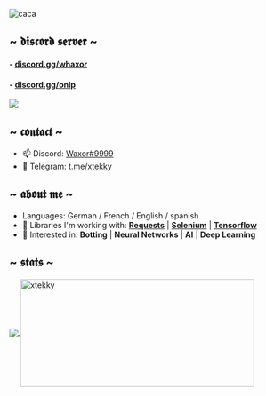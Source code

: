 ![caca](https://camo.githubusercontent.com/62a3ce0af4556682fcdaaff5e2ad6213de2e9c3050b3565e0fe73a83673cc4f9/68747470733a2f2f6b6f6d617265762e636f6d2f67687076632f3f757365726e616d653d7874656b6b7926636f6c6f723d79656c6c6f77267374796c653d666c61742d737175617265)

## ~ 𝖉𝖎𝖘𝖈𝖔𝖗𝖉 𝖘𝖊𝖗𝖛𝖊𝖗 ~
#### - [discord.gg/whaxor](https://discord.gg/whaxor)
#### - [discord.gg/onlp](https://discord.gg/onlp)

<a href="https://github.com/xtekky">
  <img align="center" src="https://user-images.githubusercontent.com/98614666/161384396-681b030c-0638-4147-9443-0dc6f0ff6253.gif"/>
</a>

## ~ 𝖈𝖔𝖓𝖙𝖆𝖈𝖙 ~
- 📫 Discord: [Waxor#9999](https://discord.gg/onlp)
- 📲 Telegram: [t.me/xtekky](https://t.me/xtekky)

## ~ 𝖆𝖇𝖔𝖚𝖙 𝖒𝖊 ~ 
- Languages: German / French / English / spanish
- 🌱 Libraries I'm working with: [**Requests**](https://www.discord.gg/whaxor) | [**Selenium**](https://www.selenium.dev/) | [**Tensorflow**](https://www.tensorflow.org/)
- 👀 Interested in:  **Botting** | **Neural Networks** | **AI** | **Deep Learning**

## ~ 𝖘𝖙𝖆𝖙𝖘 ~ 
<a href="https://github.com/xtekky">
  <img align="center" src="https://github-readme-stats.vercel.app/api?username=xtekky&show_icons=true&theme=midnight-purple" />
</a>
<a href="https://github.com/xtekky">
  <img align="center" src="https://github-readme-stats.vercel.app/api/top-langs/?username=xtekky&layout=compact&theme=midnight-purple"  alt="xtekky" height="194" width="420"/>
</a>

